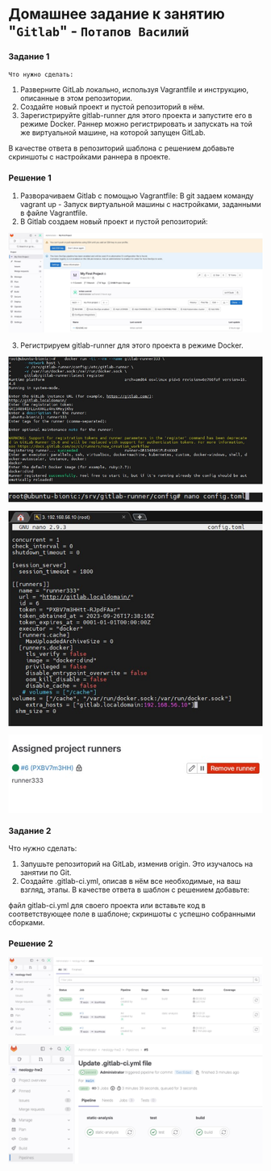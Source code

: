 # Домашнее задание к занятию "`Gitlab`" - `Потапов Василий`

### Задание 1

`Что нужно сделать:`

1. Разверните GitLab локально, используя Vagrantfile и инструкцию, описанные в этом репозитории.
2. Создайте новый проект и пустой репозиторий в нём.
3. Зарегистрируйте gitlab-runner для этого проекта и запустите его в режиме Docker. Раннер можно регистрировать и запускать на той же виртуальной машине, на которой запущен GitLab.

В качестве ответа в репозиторий шаблона с решением добавьте скриншоты с настройками раннера в проекте.

### Решение 1
1. Разворачиваем Gitlab с помощью Vagrantfile:
В git задаем команду vagrant up - Запуск виртуальной машины с настройками, заданными в файле Vagrantfile. 
2. В Gitlab создаем новый проект и пустой репозиторий:

![1](https://github.com/mistermedved01/devops-netology/blob/master/8-03-sdvps/img/01.jpg)

3. Регистрируем gitlab-runner для этого проекта в режиме Docker.

![2](https://github.com/mistermedved01/devops-netology/blob/master/8-03-sdvps/img/02.jpg)

![3](https://github.com/mistermedved01/devops-netology/blob/master/8-03-sdvps/img/03.jpg)

![4](https://github.com/mistermedved01/devops-netology/blob/master/8-03-sdvps/img/04.jpg)

![5](https://github.com/mistermedved01/devops-netology/blob/master/8-03-sdvps/img/05.jpg)

### Задание 2

Что нужно сделать:

1. Запушьте репозиторий на GitLab, изменив origin. Это изучалось на занятии по Git.
2. Создайте .gitlab-ci.yml, описав в нём все необходимые, на ваш взгляд, этапы.
В качестве ответа в шаблон с решением добавьте:

файл gitlab-ci.yml для своего проекта или вставьте код в соответствующее поле в шаблоне;
скриншоты с успешно собранными сборками.

### Решение 2

![6](https://github.com/mistermedved01/devops-netology/blob/master/8-03-sdvps/img/06.jpg)

![7](https://github.com/mistermedved01/devops-netology/blob/master/8-03-sdvps/img/07.jpg)


